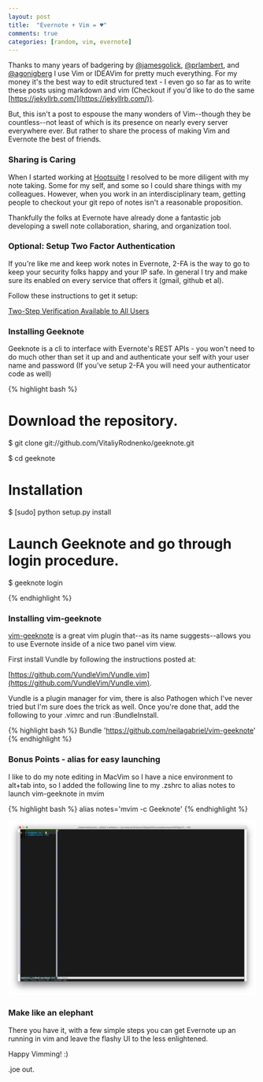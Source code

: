 ```yaml
---
layout: post
title:  "Evernote + Vim = ♥"
comments: true
categories: [random, vim, evernote]
---
```


Thanks to many years of badgering by [@jamesgolick](https://twitter.com/jamesjolick), [@prlambert](https://twitter.com/prlambert), 
and [@agonigberg](https://twitter.com/agonigberg) I use Vim or IDEAVim for pretty much everything. For my money it's the 
best way to edit structured text - I even go so far as to write these posts using markdown and vim (Checkout if you'd like to do the same [https://jekyllrb.com/](https://jekyllrb.com/)).

But, this isn't a post to espouse the many wonders of Vim--though they be countless--not least of which is its presence on
nearly every server everywhere ever. But rather to share the process of making Vim and Evernote the best of friends.

### Sharing is Caring 

When I started working at [Hootsuite](http://hootsuite.com) I resolved to be more diligent with my note taking. Some for 
my self, and some so I could share things with my colleagues. However, when you work in an interdisciplinary team,
getting people to checkout your git repo of notes isn't a reasonable proposition. 

Thankfully the folks at Evernote have already done a fantastic job developing a swell note collaboration,
sharing, and organization tool.

### Optional: Setup Two Factor Authentication 

If you're like me and keep work notes in Evernote, 2-FA is the way to go to keep your security folks happy and your IP safe. 
In general I try and make sure its enabled on every service that offers it (gmail, github et al).

Follow these instructions to get it setup: 

[Two-Step Verification Available to All Users](https://blog.evernote.com/blog/2013/10/04/two-step-verification-available-to-all-users/)

### Installing Geeknote

Geeknote is a cli to interface with Evernote's REST APIs - you won't need to do much other than set it up and and authenticate 
your self with your user name and password  (If you've setup 2-FA you will need your authenticator code as well)

{% highlight bash %}

# Download the repository.
$ git clone git://github.com/VitaliyRodnenko/geeknote.git

$ cd geeknote

# Installation
$ [sudo] python setup.py install

# Launch Geeknote and go through login procedure.
$ geeknote login

{% endhighlight %}

### Installing vim-geeknote

[vim-geeknote](https://github.com/neilagabriel/vim-geeknote) is a great vim plugin that--as its name suggests--allows
 you to use Evernote inside of a nice two panel vim view.

First install Vundle by following the instructions posted at:
 
[https://github.com/VundleVim/Vundle.vim](https://github.com/VundleVim/Vundle.vim).

Vundle is a plugin manager for vim, there is also Pathogen which I've never tried but I'm sure does the trick as well. Once 
you're done that, add the following to your .vimrc and run :BundleInstall.

{% highlight bash %}
Bundle 'https://github.com/neilagabriel/vim-geeknote'
{% endhighlight %}

### Bonus Points - alias for easy launching

I like to do my note editing in MacVim so I have a nice environment to alt+tab into, so I added the following line to my .zshrc to alias notes to launch
vim-geeknote in mvim 

{% highlight bash %}
alias notes='mvim -c Geeknote'
{% endhighlight %}

![MacVim up and running with my Geeknotes](/images/posts/evernote-vim/vim-geeknote.png)

### Make like an elephant

There you have it, with a few simple steps you can get Evernote up an running in vim and leave the flashy UI to the less
enlightened.

Happy Vimming! :)

.joe out.

